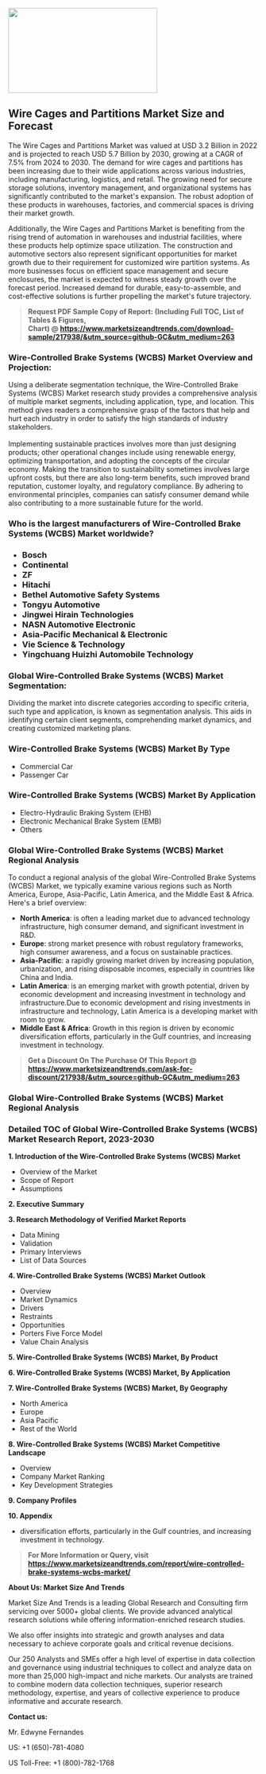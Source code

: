 <p><img class="alignnone size-medium wp-image-20088" src="https://ffe5etoiles.com/wp-content/uploads/2024/12/MST1-300x171.png" alt="" width="300" height="171" /></p><h2>Wire Cages and Partitions Market Size and Forecast</h2><p>The Wire Cages and Partitions Market was valued at USD 3.2 Billion in 2022 and is projected to reach USD 5.7 Billion by 2030, growing at a CAGR of 7.5% from 2024 to 2030. The demand for wire cages and partitions has been increasing due to their wide applications across various industries, including manufacturing, logistics, and retail. The growing need for secure storage solutions, inventory management, and organizational systems has significantly contributed to the market's expansion. The robust adoption of these products in warehouses, factories, and commercial spaces is driving their market growth.</p><p>Additionally, the Wire Cages and Partitions Market is benefiting from the rising trend of automation in warehouses and industrial facilities, where these products help optimize space utilization. The construction and automotive sectors also represent significant opportunities for market growth due to their requirement for customized wire partition systems. As more businesses focus on efficient space management and secure enclosures, the market is expected to witness steady growth over the forecast period. Increased demand for durable, easy-to-assemble, and cost-effective solutions is further propelling the market's future trajectory.</p></p><blockquote id="" class=""><strong>Request PDF Sample Copy of Report: (Including Full TOC, List of Tables &amp; Figures, Chart)&nbsp;@&nbsp;<strong><a href="https://www.marketsizeandtrends.com/download-sample/217938/&utm_source=github-GC&utm_medium=263" target="_blank">https://www.marketsizeandtrends.com/download-sample/217938/&utm_source=github-GC&utm_medium=263</a></strong></strong></blockquote><h3 id="" class="">Wire-Controlled Brake Systems (WCBS) Market&nbsp;Overview and Projection:</h3><p id="" class="">Using a deliberate segmentation technique, the Wire-Controlled Brake Systems (WCBS) Market research study provides a comprehensive analysis of multiple market segments, including application, type, and location. This method gives readers a comprehensive grasp of the factors that help and hurt each industry in order to satisfy the high standards of industry stakeholders. <br /> <br />Implementing sustainable practices involves more than just designing products; other operational changes include using renewable energy, optimizing transportation, and adopting the concepts of the circular economy. Making the transition to sustainability sometimes involves large upfront costs, but there are also long-term benefits, such improved brand reputation, customer loyalty, and regulatory compliance. By adhering to environmental principles, companies can satisfy consumer demand while also contributing to a more sustainable future for the world.</p><h3 id="" class="">Who is the largest manufacturers of&nbsp;Wire-Controlled Brake Systems (WCBS) Market worldwide?</h3><h3 class=""><p><ul><li>Bosch </li><li> Continental </li><li> ZF </li><li> Hitachi </li><li> Bethel Automotive Safety Systems </li><li> Tongyu Automotive </li><li> Jingwei Hirain Technologies </li><li> NASN Automotive Electronic </li><li> Asia-Pacific Mechanical & Electronic </li><li> Vie Science & Technology </li><li> Yingchuang Huizhi Automobile Technology</li></ul></p></h3><h3 id="" class="">Global&nbsp;Wire-Controlled Brake Systems (WCBS) Market Segmentation:</h3><p id="" class="">Dividing the market into discrete categories according to specific criteria, such type and application, is known as segmentation analysis. This aids in identifying certain client segments, comprehending market dynamics, and creating customized marketing plans.</p><h3 id="" class="">Wire-Controlled Brake Systems (WCBS) Market&nbsp;By Type</h3><p><p><ul><li>Commercial Car</li><li> Passenger Car</p></li></ul></p></p><h3 id="" class="">Wire-Controlled Brake Systems (WCBS) Market&nbsp;By Application</h3><p class=""><p><ul><li>Electro-Hydraulic Braking System (EHB)</li><li> Electronic Mechanical Brake System (EMB)</li><li> Others</li></ul></p></p><h3 id="" class="">Global Wire-Controlled Brake Systems (WCBS) Market Regional Analysis</h3><p id="" class="">To conduct a regional analysis of the global Wire-Controlled Brake Systems (WCBS) Market, we typically examine various regions such as North America, Europe, Asia-Pacific, Latin America, and the Middle East &amp; Africa. Here's a brief overview:</p><ul><li><strong>North America</strong>: is often a leading market due to advanced technology infrastructure, high consumer demand, and significant investment in R&amp;D.</li><li><strong>Europe</strong>: strong market presence with robust regulatory frameworks, high consumer awareness, and a focus on sustainable practices.</li><li><strong>Asia-Pacific</strong>: a rapidly growing market driven by increasing population, urbanization, and rising disposable incomes, especially in countries like China and India.</li><li><strong>Latin America</strong>: is an emerging market with growth potential, driven by economic development and increasing investment in technology and infrastructure.Due to economic development and rising investments in infrastructure and technology, Latin America is a developing market with room to grow.</li><li><strong>Middle East &amp; Africa</strong>: Growth in this region is driven by economic diversification efforts, particularly in the Gulf countries, and increasing investment in technology.</li></ul><blockquote id="" class=""><strong>Get a Discount On The Purchase Of This Report @ <strong><a href="https://www.marketsizeandtrends.com/ask-for-discount/217938/&utm_source=github-GC&utm_medium=263" target="_blank">https://www.marketsizeandtrends.com/ask-for-discount/217938/&utm_source=github-GC&utm_medium=263</a></strong></strong></blockquote><h3 id="" class="">Global Wire-Controlled Brake Systems (WCBS) Market Regional Analysis</h3><h3 id="" class="">Detailed TOC of Global Wire-Controlled Brake Systems (WCBS) Market Research Report, 2023-2030</h3><p id="" class=""><strong>1. Introduction of the Wire-Controlled Brake Systems (WCBS) Market</strong></p><ul><li>Overview of the Market</li><li>Scope of Report</li><li>Assumptions</li></ul><p id="" class=""><strong>2. Executive Summary</strong></p><p id="" class=""><strong>3. Research Methodology of Verified Market Reports</strong></p><ul><li>Data Mining</li><li>Validation</li><li>Primary Interviews</li><li>List of Data Sources</li></ul><p id="" class=""><strong>4. Wire-Controlled Brake Systems (WCBS) Market Outlook</strong></p><ul><li>Overview</li><li>Market Dynamics</li><li>Drivers</li><li>Restraints</li><li>Opportunities</li><li>Porters Five Force Model</li><li>Value Chain Analysis</li></ul><p id="" class=""><strong>5. Wire-Controlled Brake Systems (WCBS) Market, By Product</strong></p><p id="" class=""><strong>6. Wire-Controlled Brake Systems (WCBS) Market, By Application</strong></p><p id="" class=""><strong>7. Wire-Controlled Brake Systems (WCBS) Market, By Geography</strong></p><ul><li>North America</li><li>Europe</li><li>Asia Pacific</li><li>Rest of the World</li></ul><p id="" class=""><strong>8. Wire-Controlled Brake Systems (WCBS) Market Competitive Landscape</strong></p><ul><li>Overview</li><li>Company Market Ranking</li><li>Key Development Strategies</li></ul><p id="" class=""><strong>9. Company Profiles</strong></p><p id="" class=""><strong>10. Appendix</strong></p><ul><li>diversification efforts, particularly in the Gulf countries, and increasing investment in technology.</li></ul><blockquote id="" class=""><strong>For More Information or Query, visit <strong><strong><a href="https://www.marketsizeandtrends.com/report/wire-controlled-brake-systems-wcbs-market/" target="_blank">https://www.marketsizeandtrends.com/report/wire-controlled-brake-systems-wcbs-market/</a></strong></strong></strong></blockquote><p id="" class=""><strong>About Us: Market Size And Trends</strong></p><p id="" class="">Market Size And Trends is a leading Global Research and Consulting firm servicing over 5000+ global clients. We provide advanced analytical research solutions while offering information-enriched research studies.</p><p id="" class="">We also offer insights into strategic and growth analyses and data necessary to achieve corporate goals and critical revenue decisions.</p><p id="" class="">Our 250 Analysts and SMEs offer a high level of expertise in data collection and governance using industrial techniques to collect and analyze data on more than 25,000 high-impact and niche markets. Our analysts are trained to combine modern data collection techniques, superior research methodology, expertise, and years of collective experience to produce informative and accurate research.</p><p id="" class=""><strong>Contact us:</strong></p><p id="" class="">Mr. Edwyne Fernandes</p><p id="" class="">US: +1 (650)-781-4080</p><p id="" class="">US Toll-Free: +1 (800)-782-1768</p>
